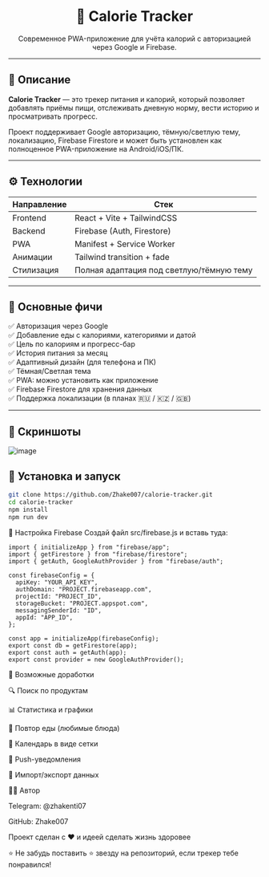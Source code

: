<h1 align="center">🥗 Calorie Tracker</h1>
<p align="center">
  Современное PWA-приложение для учёта калорий с авторизацией через Google и Firebase.
</p>

---

## 📌 Описание

**Calorie Tracker** — это трекер питания и калорий, который позволяет добавлять приёмы пищи, отслеживать дневную норму, вести историю и просматривать прогресс.

Проект поддерживает Google авторизацию, тёмную/светлую тему, локализацию, Firebase Firestore и может быть установлен как полноценное PWA-приложение на Android/iOS/ПК.

---

## ⚙️ Технологии

| Направление     | Стек                         |
|----------------|------------------------------|
| Frontend       | React + Vite + TailwindCSS   |
| Backend        | Firebase (Auth, Firestore)   |
| PWA            | Manifest + Service Worker    |
| Анимации       | Tailwind transition + fade   |
| Стилизация     | Полная адаптация под светлую/тёмную тему |

---

## 🧠 Основные фичи

✅ Авторизация через Google  
✅ Добавление еды с калориями, категориями и датой  
✅ Цель по калориям и прогресс-бар  
✅ История питания за месяц  
✅ Адаптивный дизайн (для телефона и ПК)  
✅ Тёмная/Светлая тема  
✅ PWA: можно установить как приложение  
✅ Firebase Firestore для хранения данных  
✅ Поддержка локализации (в планах 🇷🇺 / 🇰🇿 / 🇬🇧)

---

## 📸 Скриншоты


![image](https://github.com/user-attachments/assets/617d4884-946d-4dcb-ae06-93b45550d9c4)


## 🚀 Установка и запуск

```bash
git clone https://github.com/Zhake007/calorie-tracker.git
cd calorie-tracker
npm install
npm run dev
```

🔐 Настройка Firebase
Создай файл src/firebase.js и вставь туда:

```
import { initializeApp } from "firebase/app";
import { getFirestore } from "firebase/firestore";
import { getAuth, GoogleAuthProvider } from "firebase/auth";

const firebaseConfig = {
  apiKey: "YOUR_API_KEY",
  authDomain: "PROJECT.firebaseapp.com",
  projectId: "PROJECT_ID",
  storageBucket: "PROJECT.appspot.com",
  messagingSenderId: "ID",
  appId: "APP_ID",
};

const app = initializeApp(firebaseConfig);
export const db = getFirestore(app);
export const auth = getAuth(app);
export const provider = new GoogleAuthProvider();
```


🧩 Возможные доработки

🔍 Поиск по продуктам

📊 Статистика и графики

🔁 Повтор еды (любимые блюда)

📅 Календарь в виде сетки

📲 Push-уведомления

💾 Импорт/экспорт данных

👨‍💻 Автор

Telegram: @zhakenti07

GitHub: Zhake007

Проект сделан с ❤️ и идеей сделать жизнь здоровее

⭐ Не забудь поставить ⭐ звезду на репозиторий, если трекер тебе понравился!
